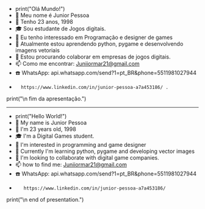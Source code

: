 - print("Olá Mundo!")
-   👋 Meu nome é Junior Pessoa
-   🙈 Tenho 23 anos,  1998 
-   🎓 Sou estudante de Jogos digitais. 
-   👀 Eu tenho interessado em Programação e designer de games
-   🌱 Atualmente estou aprendendo python, pygame e desenvolvendo imagens vetoriais
-   💞️ Estou procurando colaborar em empresas de jogos digitais. 
-   📫 Como me encontrar: Juniiormar21@gmail.com 
-   ☎️ WhatsApp: api.whatsapp.com/send?1=pt_BR&phone=5511981027944
-       https://www.linkedin.com/in/junior-pessoa-a7a453186/ .

print("\n fim da apresentação.")

  
---------------------------------------------------------------------------------------------------------------------------------
- print("Hello World!")
-    👋 My name is Junior Pessoa
-    🙈 I'm 23 years old, 1998
-    🎓 I'm a Digital Games student.
-    👀 I'm interested in programming and game designer
-    🌱 Currently I'm learning python, pygame and developing vector images
-    💞️ I'm looking to collaborate with digital game companies.
-    📫 how to find me: Juniiormar21@gmail.com
-    ☎️ WhatsApp: api.whatsapp.com/send?1=pt_BR&phone=5511981027944
-        https://www.linkedin.com/in/junior-pessoa-a7a453186/ 

print("\n end of presentation.")



<!---
Derildopessoa/Derildopessoa is a ✨ special ✨ repository because its `README.md` (this file) appears on your GitHub profile.
You can click the Preview link to take a look at your changes.
--->
